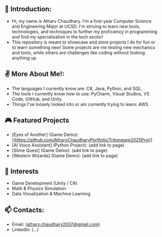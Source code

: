 ## 👋 Introduction:
- Hi, my name is Atharv Chaudhary. I'm a first-year Computer Science and Engineering Major at UCSD. I'm striving to learn new tools, technologies, and techniques to further my proficiency in programming and find my specialization in the tech sector!
- This repository is meant to showcase and store projects I do for fun or to learn something new! Some projects are me testing new mechanics and tools, while others are challenges like coding without looking anything up.

## ✌️ More About Me!:
- The languages I currently know are: C#, Java, Python, and SQL.
- The tools I currently know how to use: PyCharm, Visual Studios, VS Code, GitHub, and Unity.
- Things I've loosely looked into or am currently trying to learn: AWS.

## 🎮 Featured Projects
- [Eyes of Another] (Game Demo): [(https://github.com/AtharvChaudharyPortfolio/Tritonware2025Proj)]
- [AI Voice Assistant] (Python Project): (add link to page)
- [Slime Quest] (Game Demo): (add link to page)
- [Western Wizards] (Game Demo): (add link to page)
## 🧠 Interests
- Game Development (Unity / C#)
- Math & Physics Simulation
- Data Visualization & Machine Learning

## 📫 Contacts:
- Email: (atharv.chaudhary2007@gmail.com)
- LinkedIn: (...)

<!---
AtharvChaudharyPortfolio/AtharvChaudharyPortfolio is a ✨ special ✨ repository because its `README.md` (this file) appears on your GitHub profile.
You can click the Preview link to take a look at your changes.
--->
